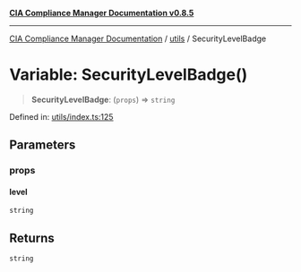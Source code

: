 [**CIA Compliance Manager Documentation v0.8.5**](../../README.md)

***

[CIA Compliance Manager Documentation](../../modules.md) / [utils](../README.md) / SecurityLevelBadge

# Variable: SecurityLevelBadge()

> **SecurityLevelBadge**: (`props`) => `string`

Defined in: [utils/index.ts:125](https://github.com/Hack23/cia-compliance-manager/blob/4f2006283e1cd56feb8daea1f810b2bc8c1b1d1b/src/utils/index.ts#L125)

## Parameters

### props

#### level

`string`

## Returns

`string`
